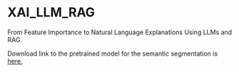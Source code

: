 # XAI_LLM_RAG
From Feature Importance to Natural Language Explanations Using LLMs and RAG.

Download link to the pretrained model for the semantic segmentation is [here.](https://drive.google.com/file/d/1-QokhIjb5qFBke5Hg621wWopczELi9zG/view?usp=sharing)  

